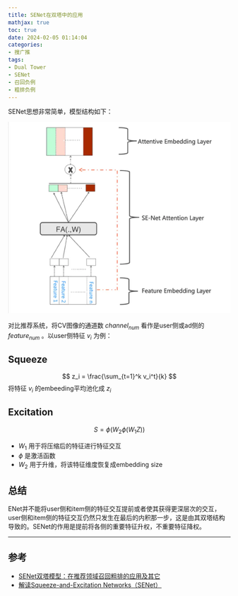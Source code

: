 ```yaml
---
title: SENet在双塔中的应用
mathjax: true
toc: true
date: 2024-02-05 01:14:04
categories:
- 搜广推
tags:
- Dual Tower
- SENet
- 召回负例
- 粗排负例
---
```


SENet思想非常简单，模型结构如下：

![SENet](https://raw.githubusercontent.com/TransformersWsz/picx-images-hosting/96cf35a3f9d6db7affd5bca632a35891f42f9f91/image.4a55hw1xznq0.webp)

对比推荐系统，将CV图像的通道数 $channel_{num}$ 看作是user侧或ad侧的 $feature_{num}$ 。以user侧特征 $v_i$ 为例：

## Squeeze

$$
z_i = \frac{\sum_{t=1}^k v_i^t}{k}
$$
将特征 $v_i$ 的embeeding平均池化成 $z_i$

## Excitation

$$
S = \phi(W_2 \phi(W_1 Z))
$$

- $W_1$ 用于将压缩后的特征进行特征交互
- $\phi$ 是激活函数
- $W_2$ 用于升维，将该特征维度恢复成embedding size

## 总结
ENet并不能将user侧和item侧的特征交互提前或者使其获得更深层次的交互，user侧和item侧的特征交互仍然只发生在最后的内积那一步，这是由其双塔结构导致的。SENet的作用是提前将各侧的重要特征升权，不重要特征降权。
___

## 参考
- [SENet双塔模型：在推荐领域召回粗排的应用及其它](https://zhuanlan.zhihu.com/p/358779957)
- [解读Squeeze-and-Excitation Networks（SENet）](https://zhuanlan.zhihu.com/p/32702350)
